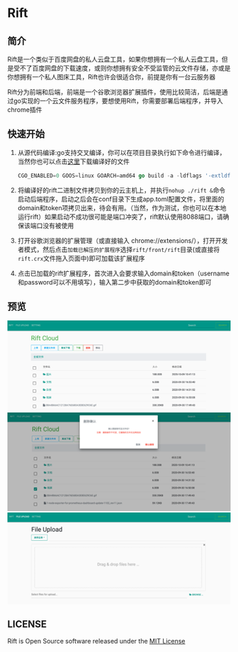 # Rift

## 简介
Rift是一个类似于百度网盘的私人云盘工具，如果你想拥有一个私人云盘工具，但是受不了百度网盘的下载速度，或则你想拥有安全不受监管的云文件存储，亦或是你想拥有一个私人图床工具，Rift也许会很适合你，前提是你有一台云服务器

Rift分为前端和后端，前端是一个谷歌浏览器扩展插件，使用比较简洁，后端是通过go实现的一个云文件服务程序，要想使用Rift，你需要部署后端程序，并导入chrome插件

## 快速开始
1. 从源代码编译:go支持交叉编译，你可以在项目目录执行如下命令进行编译，当然你也可以点击[这里]()下载编译好的文件
    ```go
    CGO_ENABLED=0 GOOS=linux GOARCH=amd64 go build -a -ldflags '-extldflags "-static"' -o rift .
    ```
2. 将编译好的rift二进制文件拷贝到你的云主机上，并执行`nohup ./rift &`命令启动后端程序，启动之后会在conf目录下生成app.toml配置文件，将里面的domain和token项拷贝出来，待会有用。（当然，作为测试，你也可以在本地运行rift）如果启动不成功很可能是端口冲突了，rift默认使用8088端口，请确保该端口没有被使用

3. 打开谷歌浏览器的扩展管理（或直接输入 chrome://extensions/），打开开发者模式，然后点击`加载已解压的扩展程序`选择`rift/front/rift`目录(或直接将`rift.crx`文件拖入页面中)即可加载该扩展程序

4. 点击已加载的rift扩展程序，首次进入会要求输入domain和token（username和password可以不用填写），输入第二步中获取的domain和token即可

## 预览
![](.README_images/41f1b11a.png)
![](.README_images/3c60ed22.png)
![](.README_images/811d5076.png)

## LICENSE
Rift is Open Source software released under the [MIT License](LICENSE)
